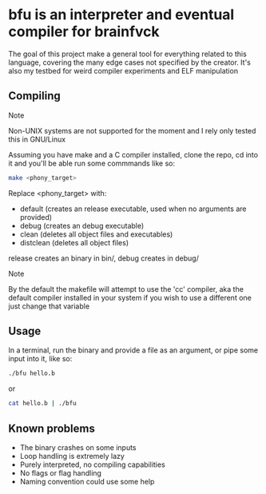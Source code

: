 # bfu is an interpreter and eventual compiler for brainfvck

The goal of this project make a general tool for everything related to this
    language, covering the many edge cases not specified by the creator. It's also my testbed for weird compiler experiments and ELF manipulation

## Compiling
> [!NOTE]
> Non-UNIX systems are not supported for the moment and I rely 
    only tested this in GNU/Linux

Assuming you have make and a C compiler installed, clone the repo, cd into it
    and you'll be able run some commmands like so:

```sh
make <phony_target>
```

Replace <phony_target> with:
- default   (creates an release executable, used when no arguments are provided)
- debug     (creates an debug executable)
- clean     (deletes all object files and executables)
- distclean (deletes all object files)

release creates an binary in bin/, debug creates in debug/

> [!NOTE]
> By the default the makefile will attempt to use the 'cc' compiler,
   aka the default compiler installed in your system if you wish to use a
   different one just change that variable

## Usage
In a terminal, run the binary and provide a file as an argument, or pipe some
    input into it, like so:

```sh
./bfu hello.b
```

or

```sh
cat hello.b | ./bfu
```

## Known problems
- The binary crashes on some inputs
- Loop handling is extremely lazy
- Purely interpreted, no compiling capabilities
- No flags or flag handling
- Naming convention could use some help
